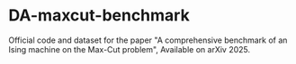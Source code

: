# DA-maxcut-benchmark
Official code and dataset for the paper "A comprehensive benchmark of an Ising machine on the Max-Cut problem", Available on arXiv 2025.

